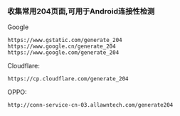 ### 收集常用204页面,可用于Android连接性检测

Google
```
https://www.gstatic.com/generate_204
https://www.google.cn/generate_204
https://www.google.com/generate_204
```

Cloudflare:
```
https://cp.cloudflare.com/generate_204
```

OPPO:
```
http://conn-service-cn-03.allawntech.com/generate204
```
